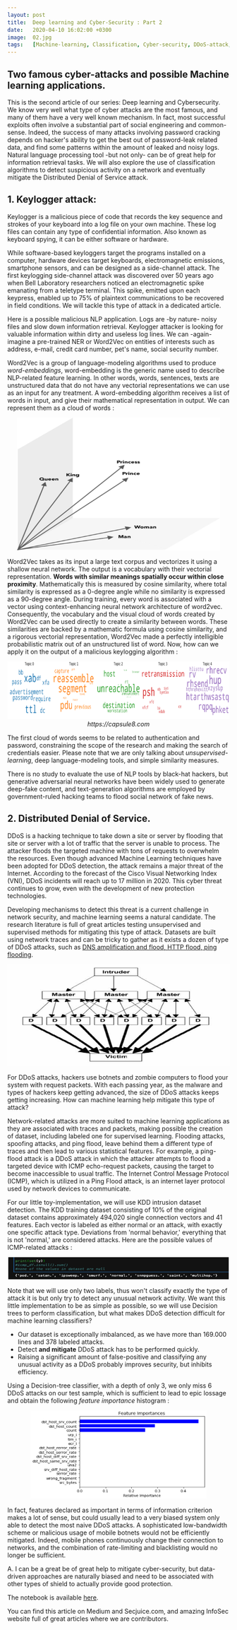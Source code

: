 ```yaml
---
layout: post
title:  Deep learning and Cyber-Security : Part 2
date:   2020-04-10 16:02:00 +0300
image:  02.jpg
tags:   [Machine-learning, Classification, Cyber-security, DDoS-attack, Natural-language-processing]
---
```


## Two famous cyber-attacks and possible Machine learning applications.

This is the second article of our series: Deep learning and Cybersecurity. We know very well what type of cyber attacks are the most famous, and many of them have a very well known mechanism. In fact, most successful exploits often involve a substantial part of social engineering and common-sense. Indeed, the success of many attacks involving password cracking depends on hacker's ability to get the best out of password-leak related data, and find some patterns within the amount of leaked and noisy logs. Natural language processing tool -but not only- can be of great help for information retrieval tasks. We will also explore the use of classification algorithms to detect suspicious activity on a network and eventually mitigate the Distributed Denial of Service attack. 

## 1. Keylogger attack: 

Keylogger is a malicious piece of code that records the key sequence and strokes of your keyboard into a log file on your own machine. These log files can contain any type of confidential information. Also known as keyboard spying, it can be either software or hardware. 

While software-based keyloggers target the programs installed on a computer, hardware devices target keyboards, electromagnetic emissions, smartphone sensors, and can be designed as a side-channel attack. The first keylogging side-channel attack was discovered over 50 years ago when Bell Laboratory researchers noticed an electromagnetic spike emanating from a teletype terminal. This spike, emitted upon each keypress, enabled up to 75% of plaintext communications to be recovered in field conditions. We will tackle this type of attack in a dedicated article.

Here is a possible malicious NLP application. Logs are -by nature- noisy files and slow down information retrieval. Keylogger attacker is looking for valuable information within dirty and useless log lines. We can -again- imagine a pre-trained NER or Word2Vec on entities of interests such as address, e-mail, credit card number, pet's name, social security number. 

Word2Vec is a group of language-modeling algorithms used to produce *word-embeddings*, word-embedding is the generic name used to describe NLP-related feature learning. In other words, words, sentences, texts are unstructured data that do not have any vectorial representations we can use as an input for any treatment. A word-embedding algorithm receives a list of words in input, and give their mathematical representation in output. We can represent them as a cloud of words :

<p align="center">
  <img width="460" height="300" src="/img/vector.png">
</p>

Word2Vec takes as its input a large text corpus and vectorizes it using a shallow neural network. The output is a vocabulary with their vectorial representation. **Words with similar meanings spatially occur within close proximity**. Mathematically this is measured by cosine similarity, where total similarity is expressed as a 0-degree angle while no similarity is expressed as a 90-degree angle. During training, every word is associated with a vector using context-enhancing neural network architecture of word2vec. Consequently, the vocabulary and the visual cloud of words created by Word2Vec can be used directly to create a similarity between words. These similarities are backed by a mathematic formula using cosine similarity, and a rigorous vectorial representation, Word2Vec made a perfectly intelligible probabilistic matrix out of an unstructured list of word. Now, how can we apply it on the output of a malicious keylogging algorithm :

<p align="center">
  <img width="560" height="130" src="/img/cloud.png">
  <em>https://capsule8.com</em>
</p>

The first cloud of words seems to be related to authentication and password, constraining the scope of the research and making the search of credentials easier. Please note that we are only talking about *unsupervised-learning*, deep language-modeling tools, and simple similarity measures.

There is no study to evaluate the use of NLP tools by black-hat hackers, but generative adversarial neural networks have been widely used to generate deep-fake content, and text-generation algorithms are employed by government-ruled hacking teams to flood social network of fake news.

   
## 2. Distributed Denial of Service. 

DDoS is a hacking technique to take down a site or server by flooding that site or server with a lot of traffic that the server is unable to process. The attacker floods the targeted machine with tons of requests to overwhelm the resources. Even though advanced Machine Learning techniques have been adopted for DDoS detection, the attack remains a major threat of the Internet. According to the forecast of the Cisco Visual Networking Index (VNI), DDoS incidents will reach up to 17 million in 2020. This cyber threat continues to grow, even with the development of new protection technologies. 

Developing mechanisms to detect this threat is a current challenge in network security, and machine learning seems a natural candidate. The research literature is full of great articles testing unsupervised and supervised methods for mitigating this type of attack. Datasets are built using network traces and can be tricky to gather as it exists a dozen of type of DDoS attacks, such as [DNS amplification and flood, HTTP flood, ping flooding](https://www.cpomagazine.com/cyber-security/ddos-attack-glossary-top-12-attack-vectors/).

<p align="center">
  <img width="560" height="230" src="/img/ddos.jpg">
  

For DDoS attacks, hackers use botnets and zombie computers to flood your system with request packets. With each passing year, as the malware and types of hackers keep getting advanced, the size of DDoS attacks keeps getting increasing. How can machine learning help mitigate this type of attack?

Network-related attacks are more suited to machine learning applications as they are associated with traces and packets, making possible the creation of dataset, including labeled one for supervised learning. Flooding attacks, spoofing attacks, and ping flood, leave behind them a different type of traces and then lead to various statistical features. For example, a ping-flood attack is a DDoS attack in which the attacker attempts to flood a targeted device with ICMP echo-request packets, causing the target to become inaccessible to usual traffic. The Internet Control Message Protocol (ICMP), which is utilized in a Ping Flood attack, is an internet layer protocol used by network devices to communicate. 

For our little toy-implementation, we will use KDD intrusion dataset detection. The KDD training dataset consisting of 10% of the original dataset contains approximately 494,020 single connection vectors and 41 features. Each vector is labeled as either normal or an attack, with exactly one specific attack type. Deviations from 'normal behavior,' everything that is not 'normal,' are considered attacks. Here are the possible values of ICMP-related attacks  :

<p align="center">
  <img width="500" height="50" src="/img/type.png">
</p>

Note that we will use only two labels, thus won't classify exactly the type of attack it is but only try to detect any unusual network activity. We want this little implementation to be as simple as possible, so we will use Decision trees to perform classification, but what makes DDoS detection difficult for machine learning classifiers? 

* Our dataset is exceptionally imbalanced, as we have more than 169.000 lines and 378 labeled attacks. 
* Detect **and mitigate** DDoS attack has to be performed quickly.
* Raising a significant amount of false-positive and classifying any unusual activity as a DDoS probably improves security, but inhibits efficiency.

Using a Decision-tree classifier, with a depth of only 3, we only miss 6 DDoS attacks on our test sample, which is sufficient to lead to epic lossage and obtain the following *feature importance* histogram :

<p align="center">
  <img width="400" height="200" src="/img//feature.png">
</p>

In fact, features declared as important in terms of information criterion makes a lot of sense, but could usually lead to a very biased system only able to detect the most naive DDoS attacks. A sophisticated low-bandwidth scheme or malicious usage of mobile botnets would not be efficiently mitigated. Indeed, mobile phones continuously change their connection to networks, and the combination of rate-limiting and blacklisting would no longer be sufficient. 

A. I can be a great be of great help to mitigate cyber-security, but data-driven approaches are naturally biased and need to be associated with other types of shield to actually provide good protection.

The notebook is available [here](https://github.com/quantrack/qt_blog-ddos_article).

You can find this article on Medium and Secjuice.com, and amazing InfoSec website full of great articles where we are contributors.
